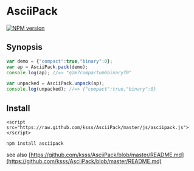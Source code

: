 # AsciiPack

[![NPM version](https://badge.fury.io/js/asciipack.png)](http://badge.fury.io/js/asciipack)

## Synopsis

```javascript
var demo = {"compact":true,"binary":0};
var ap = AsciiPack.pack(demo);
console.log(ap); //=> "q2m7compactum6binaryf0"

var unpacked = AsciiPack.unpack(ap);
console.log(unpacked); //=> {"compact":true,"binary":0}
```

## Install

```
<script src="https://raw.github.com/ksss/AsciiPack/master/js/asciipack.js"></script>
```

```
npm install asciipack
```

see also [https://github.com/ksss/AsciiPack/blob/master/README.md](https://github.com/ksss/AsciiPack/blob/master/README.md)
